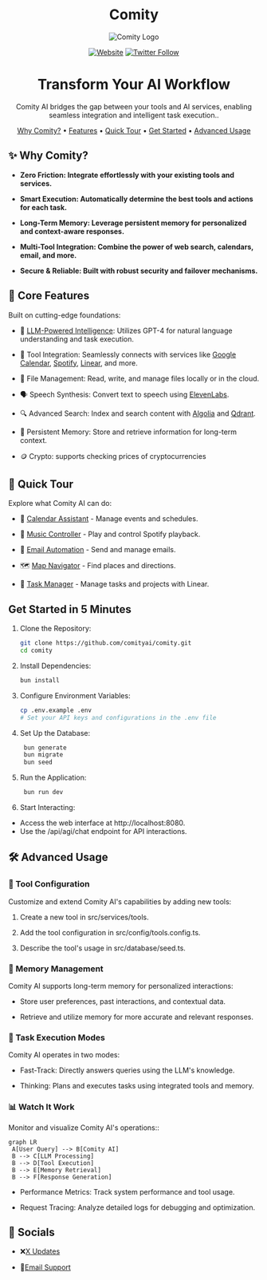 <div align="center">


# Comity

![Comity Logo](https://i.imgur.com/RfsMO1d.png)

  
  [![Website](https://img.shields.io/badge/🌐_Visit_Our_Website-comitylabs.com-2ea44f?style=for-the-badge)](https://twitter.com/comitylabs)
  [![Twitter Follow](https://img.shields.io/twitter/follow/comitylabs?style=social)](https://twitter.com/curvegateway)

  
  <h1>Transform Your AI Workflow</h1>
  <p>Comity AI bridges the gap between your tools and AI services, enabling seamless integration and intelligent task execution..</p>
</div>

<p align="center">
  <a href="#-why-comity">Why Comity?</a> •
  <a href="#core-features">Features</a> •
  <a href="#quick-tour">Quick Tour</a> •
  <a href="#get-started-in-5-minutes">Get Started</a> •
  <a href="#advanced-usage">Advanced Usage</a>
</p>


## ✨ Why Comity?

- **Zero Friction: Integrate effortlessly with your existing tools and services.**

- **Smart Execution: Automatically determine the best tools and actions for each task.**

- **Long-Term Memory: Leverage persistent memory for personalized and context-aware responses.**

- **Multi-Tool Integration: Combine the power of web search, calendars, email, and more.**

- **Secure & Reliable: Built with robust security and failover mechanisms.**

## 🚀 Core Features

Built on cutting-edge foundations:

- 🧠 [LLM-Powered Intelligence](https://www.firecrawl.dev/): Utilizes GPT-4 for natural language understanding and task execution.

- 🔧 Tool Integration: Seamlessly connects with services like [Google Calendar](https://calendar.google.com/), [Spotify](https://www.spotify.com/), [Linear](https://linear.app/), and more.
  
- 📂 File Management: Read, write, and manage files locally or in the cloud.

- 🗣️ Speech Synthesis: Convert text to speech using [ElevenLabs](https://elevenlabs.io/).

- 🔍 Advanced Search: Index and search content with [Algolia](https://www.algolia.com/) and [Qdrant](https://qdrant.tech/).

- 💾 Persistent Memory: Store and retrieve information for long-term context.

- 🪙 Crypto: supports checking prices of cryptocurrencies

## 🎯 Quick Tour

Explore what Comity AI can do:

- 📅 [Calendar Assistant](https://calendar.google.com/) - Manage events and schedules.

- 🎵 [Music Controller](https://www.spotify.com/) - Play and control Spotify playback.

- 📧 [Email Automation](https://resend.com/) - Send and manage emails.

- 🗺️ [Map Navigator](https://www.google.com/maps) - Find places and directions.

- 💼 [Task Manager](https://linear.app/) - Manage tasks and projects with Linear.

## Get Started in 5 Minutes

1. Clone the Repository:
     ```bash
    git clone https://github.com/comityai/comity.git
    cd comity
    ```
2. Install Dependencies:
   ```bash
   bun install
   ```
3. Configure Environment Variables:
   ```bash
   cp .env.example .env
   # Set your API keys and configurations in the .env file
   ```

4. Set Up the Database:
   ```bash
    bun generate
    bun migrate
    bun seed
   ```
   
5. Run the Application:
   ```bash
    bun run dev
   ```

6. Start Interacting:

  - Access the web interface at http://localhost:8080.
  - Use the /api/agi/chat endpoint for API interactions.

## 🛠️ Advanced Usage

### 🔧 Tool Configuration

Customize and extend Comity AI's capabilities by adding new tools:

1. Create a new tool in src/services/tools.

2. Add the tool configuration in src/config/tools.config.ts.

3. Describe the tool's usage in src/database/seed.ts.

### 🧠 Memory Management

Comity AI supports long-term memory for personalized interactions:

  - Store user preferences, past interactions, and contextual data.

  - Retrieve and utilize memory for more accurate and relevant responses.

### 🔄 Task Execution Modes

Comity AI operates in two modes:

  - Fast-Track: Directly answers queries using the LLM's knowledge.

  - Thinking: Plans and executes tasks using integrated tools and memory.

### 📊 Watch It Work

Monitor and visualize Comity AI's operations::

   ```mermaid
graph LR
    A[User Query] --> B[Comity AI]
    B --> C[LLM Processing]
    B --> D[Tool Execution]
    B --> E[Memory Retrieval]
    B --> F[Response Generation]
   ```

  - Performance Metrics: Track system performance and tool usage.

  - Request Tracing: Analyze detailed logs for debugging and optimization.

## 🌟 Socials

- ❌[X Updates](https://x.com/ComityLabs)
  
- 📧[Email Support](mailto:support@comitylabs.com) 



